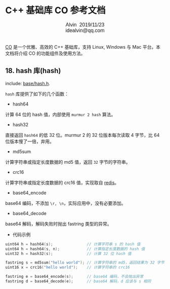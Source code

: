 # C++ 基础库 CO 参考文档

<font face="Arial" size=3>
<center>
Alvin &nbsp;2019/11/23
</center>
<center>
idealvin@qq.com
</center>
<br />
</font>
  
  
[CO](https://github.com/idealvin/co/) 是一个优雅、高效的 C++ 基础库，支持 Linux, Windows 与 Mac 平台。本文档将介绍 CO 的功能组件及使用方法。

## 18. hash 库(hash)

include: [base/hash.h](https://github.com/idealvin/co/blob/master/base/hash.h).

`hash` 库提供了如下的几个函数：

- hash64

计算 64 位的 hash 值，内部使用 `murmur 2 hash` 算法。 

- hash32

直接返回 `hash64` 的低 32 位。murmur 2 的 32 位版本每次读取 4 字节，比 64 位版本慢了一倍，弃用。

- md5sum

计算字符串或指定长度数据的 md5 值，返回 `32` 字节的字符串。

- crc16

计算字符串或指定长度数据的 crc16 值，实现取自 [redis](https://github.com/antirez/redis/)。

- base64_encode

base64 编码，不添加 `\r, \n`，实际应用中，没有必要添加。

- base64_decode

base64 解码，解码失败时抛出 fastring 类型的异常。

- 代码示例

```cpp
uint64 h = hash64(s);               // 计算字符串 s 的 hash 值 
uint64 h = hash64(s, n);            // 计算指定长度数据的 hash 值 
uint32 h = hash32(s);               // 计算 32 位 hash 值

fastring s = md5sum("hello world"); // 计算字符串的 md5，返回结果为 32 字节
uint16 x = crc16("hello world");    // 计算字符串的 crc16

fastring e = base64_encode(s);      // base64 编码，不会抛出异常
fastring d = base64_decode(e);      // base64 解码，d 应该与 s 相同
```

